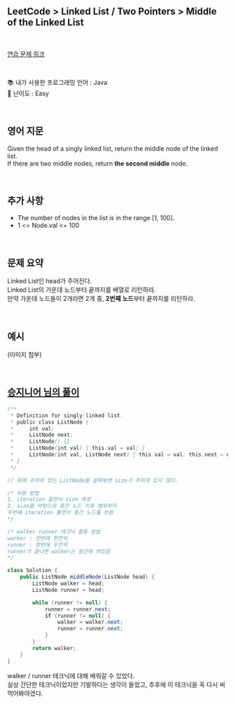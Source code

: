 ## **LeetCode > Linked List / Two Pointers > Middle of the Linked List**

</br>

[연습 문제 링크](https://leetcode.com/problems/middle-of-the-linked-list/)

</br>

:books: 내가 사용한 프로그래밍 언어 : Java  
:roller_coaster: 난이도 : Easy

</br>

## 영어 지문

Given the head of a singly linked list, return the middle node of the linked list.  
If there are two middle nodes, return **the second middle** node.

</br>

## 추가 사항

- The number of nodes in the list is in the range [1, 100].
- 1 <= Node.val <= 100

</br>

## 문제 요약

Linked List인 head가 주어진다.  
Linked List의 가운데 노드부터 끝까지를 배열로 리턴하라.  
만약 가운데 노드들이 2개라면 2개 중, **2번째 노드**부터 끝까지를 리턴하라.

</br>

## 예시

(이미지 첨부)

</br>

## [승지니어 님의 풀이](https://www.youtube.com/watch?v=ucJ1XhM6EEU&ab_channel=%EC%8A%B9%EC%A7%80%EB%8B%88%EC%96%B4Sengineer)

```java
/**
 * Definition for singly-linked list.
 * public class ListNode {
 *     int val;
 *     ListNode next;
 *     ListNode() {}
 *     ListNode(int val) { this.val = val; }
 *     ListNode(int val, ListNode next) { this.val = val; this.next = next; }
 * }
 */

// 위에 주어져 있는 ListNode를 살펴보면 size가 주어져 있지 않다.

/* 쉬운 방법
1. iteration 돌면서 size 측정
2. size를 바탕으로 중간 노드 이후 범위부터
두번째 iteration 돌면서 중간 노드를 반환
*/

/* walker runner 테크닉 활용 방법
warker : 한번에 한칸씩
runner : 한번에 두칸씩
runner가 끝나면 walker는 중간에 와있음
*/

class Solution {
    public ListNode middleNode(ListNode head) {
        ListNode walker = head;
        ListNode runner = head;

        while (runner != null) {
            runner = runner.next;
            if (runner != null) {
                walker = walker.next;
                runner = runner.next;
            }
        }
        return walker;
    }
}
```

walker / runner 테크닉에 대해 배워갈 수 있었다.  
실상 간단한 테크닉이었지만 기발하다는 생각이 들었고, 추후에 이 테크닉을 꼭 다시 써먹어봐야겠다.
